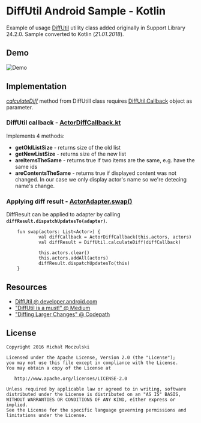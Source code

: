 # DiffUtil Android Sample - Kotlin
Example of usage [DiffUtil](https://developer.android.com/reference/android/support/v7/util/DiffUtil.html) utility class added originally in Support Library 24.2.0.
Sample converted to Kotlin (*21.01.2018*).

## Demo
![Demo](https://github.com/mrmike/DiffUtil-sample/blob/master/raw/diffutil-sample-320.gif?raw=true)

## Implementation
[*calculateDiff*](https://developer.android.com/reference/android/support/v7/util/DiffUtil.html#calculateDiff(android.support.v7.util.DiffUtil.Callback)) method from DiffUtill class requires [DiffUtil.Callback](https://developer.android.com/reference/android/support/v7/util/DiffUtil.Callback.html) object as parameter.

### DiffUtil callback - [ActorDiffCallback.kt](https://github.com/mrmike/DiffUtil-sample/blob/master/app/src/main/java/com/moczul/diffutilsample/ActorDiffCallback.kt)

Implements 4 methods:
* **getOldListSize** - returns size of the old list
* **getNewListSize** - returns size of the new list
* **areItemsTheSame** - returns true if two items are the same, e.g. have the same ids 
* **areContentsTheSame** - returns true if displayed content was not changed. In our case we only display actor's name so we're detecing name's change.

### Applying diff result - [ActorAdapter.swap()](https://github.com/mrmike/DiffUtil-sample/blob/master/app/src/main/java/com/moczul/diffutilsample/ActorAdapter.kt#L31)

DiffResult can be applied to adapter by calling **`diffResult.dispatchUpdatesTo(adapter)`**.

```
    fun swap(actors: List<Actor>) {
            val diffCallback = ActorDiffCallback(this.actors, actors)
            val diffResult = DiffUtil.calculateDiff(diffCallback)

            this.actors.clear()
            this.actors.addAll(actors)
            diffResult.dispatchUpdatesTo(this)
    }
```

## Resources
* [DiffUtil @ developer.android.com](https://developer.android.com/reference/android/support/v7/util/DiffUtil.html)
* ["DiffUtil is a must!" @ Medium](https://medium.com/@nullthemall/diffutil-is-a-must-797502bc1149#.sejum95wh)
* ["Diffing Larger Changes" @ Codepath](http://guides.codepath.com/android/using-the-recyclerview#diffing-larger-changes)

## License

    Copyright 2016 Michał Moczulski

    Licensed under the Apache License, Version 2.0 (the "License");
    you may not use this file except in compliance with the License.
    You may obtain a copy of the License at

       http://www.apache.org/licenses/LICENSE-2.0

    Unless required by applicable law or agreed to in writing, software
    distributed under the License is distributed on an "AS IS" BASIS,
    WITHOUT WARRANTIES OR CONDITIONS OF ANY KIND, either express or implied.
    See the License for the specific language governing permissions and
    limitations under the License.
